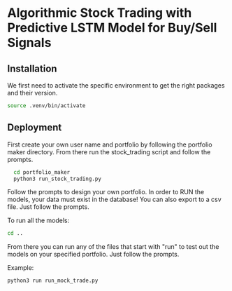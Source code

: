 # Algorithmic Stock Trading with Predictive LSTM Model for Buy/Sell Signals


## Installation

We first need to activate the specific environment to get the right packages and their version.

```bash
source .venv/bin/activate
```
## Deployment

First create your own user name and portfolio by following the portfolio maker directory. From there run the stock_trading script and follow the prompts. 

```bash
  cd portfolio_maker
  python3 run_stock_trading.py
```

Follow the prompts to design your own portfolio. In order to RUN the models, your data must exist in the database! You can also export to a csv file. Just follow the prompts.

To run all the models:

```bash
cd ..
```

From there you can run any of the files that start with "run" to test out the models on your specified portfolio. Just follow the prompts.

Example:

```bash
python3 run run_mock_trade.py

```
